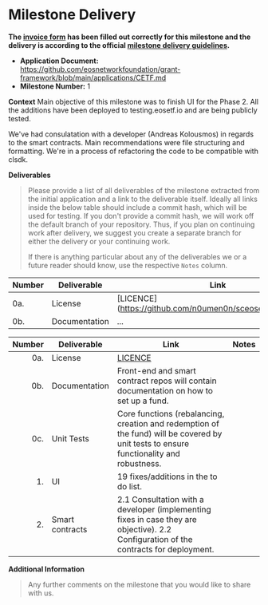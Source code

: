 # Milestone Delivery

**The [invoice form](https://forms.gle/wLuAzXKa9qYrZQob9) has been filled out correctly for this milestone and the delivery is according to the official [milestone delivery guidelines](https://github.com/eosnetworkfoundation/grant-framework/blob/master/docs/milestone-deliverables-guidelines.md).**

- **Application Document:** https://github.com/eosnetworkfoundation/grant-framework/blob/main/applications/CETF.md
- **Milestone Number:** 1

**Context**
Main objective of this milestone was to finish UI for the Phase 2. All the additions have been deployed to testing.eosetf.io and are being publicly tested.

We've had consulatation with a developer (Andreas Kolousmos) in regards to the smart contracts. Main recommendations were file structuring and formatting. We're in a process of refactoring the code to be compatible with clsdk.

**Deliverables**

> Please provide a list of all deliverables of the milestone extracted from the initial application and a link to the deliverable itself. Ideally all links inside the below table should include a commit hash, which will be used for testing. If you don't provide a commit hash, we will work off the default branch of your repository. Thus, if you plan on continuing work after delivery, we suggest you create a separate branch for either the delivery or your continuing work.
>
> If there is anything particular about any of the deliverables we or a future reader should know, use the respective `Notes` column.

| Number | Deliverable   | Link                                                        | Notes |
| ------ | ------------- | ----------------------------------------------------------- | ----- |
| 0a.    | License       | [LICENCE](https://github.com/n0umen0n/sceosetf/blob/master/ | MIT   |
| 0b.    | Documentation | ...                                                         | ...   |

| Number | Deliverable     | Link                                                                                                                                    | Notes |
| -----: | --------------- | --------------------------------------------------------------------------------------------------------------------------------------- | ----- |
|    0a. | License         | [LICENCE](https://github.com/n0umen0n/sceosetf/blob/master/LICENSE)                                                                     |
|    0b. | Documentation   | Front-end and smart contract repos will contain documentation on how to set up a fund.                                                  |
|    0c. | Unit Tests      | Core functions (rebalancing, creation and redemption of the fund) will be covered by unit tests to ensure functionality and robustness. |
|     1. | UI              | 19 fixes/additions in the to do list.                                                                                                   |
|     2. | Smart contracts | 2.1 Consultation with a developer (implementing fixes in case they are objective). 2.2 Configuration of the contracts for deployment.   |

**Additional Information**

> Any further comments on the milestone that you would like to share with us.
